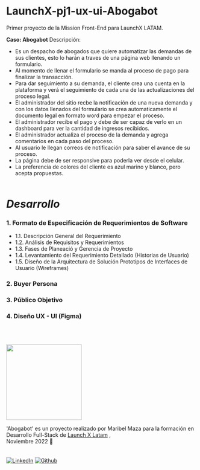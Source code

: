 # LaunchX-pj1-ux-ui-Abogabot

Primer proyecto de la Mission Front-End para LaunchX LATAM.

**Caso: Abogabot** Descripción:

- Es un despacho de abogados que quiere automatizar las demandas de sus clientes, esto lo harán a traves de una página web llenando un formulario.
- Al momento de llenar el formulario se manda al proceso de pago para finalizar la transacción.
- Para dar seguimiento a su demanda, el cliente crea una cuenta en la plataforma y verá el seguimiento de cada una de las actualizaciones del proceso legal.
- El administrador del sitio recbe la notificación de una nueva demanda y con los datos llenados del formulario se crea automaticamente el documento legal en formato word para empezar el proceso.
- El administrador recibe el pago y debe de ser capaz de verlo en un dashboard para ver la cantidad de ingresos recibidos.
- El administrador actualiza el proceso de la demanda y agrega comentarios en cada paso del proceso.
- Al usuario le llegan correos de notificación para saber el avance de su proceso.
- La página debe de ser responsive para poderla ver desde el celular.
- La preferencia de colores del cliente es azul marino y blanco, pero acepta propuestas.
<br> <br>

# *Desarrollo*

### 1. Formato de Especificación de Requerimientos de Software
* 1.1. Descripción General del Requerimiento 
* 1.2. Análisis de Requisitos y Requerimientos
* 1.3. Fases de Planeació y Gerencia de Proyecto
* 1.4. Levantamiento del Requerimiento Detallado (Historias de Usuario) 
* 1.5. Diseño de la Arquitectura de Solución
 Prototipos de Interfaces de Usuario (Wireframes)

### 2. Buyer Persona

### 3. Público Objetivo

### 4. Diseño UX - UI (Figma)


<br> <br>

<img src="https://media.giphy.com/media/gj0gl6jbeDO1Z56wIa/giphy.gif" width="200"/> 

<br>

'Abogabot' es un proyecto realizado por Maribel Maza para la formación en Desarrollo Full-Stack de [Launch X Latam](https://github.com/Launch-X-Latam/MisionFrontEnd/tree/main/01%20-%20INTRO/practicas) , <br>Noviembre 2022 🤗
<br><br><br>
<a href="https://www.linkedin.com/in/maribel-maza/"><img alt="LinkedIn" src="https://img.shields.io/badge/linkedin%20-%230077B5.svg?&style=flat&logo=linkedin&logoColor=white"/></a> <a href="https://github.com/mysticBel"><img alt="Github" src="https://img.shields.io/github/followers/mysticBel?label=follow&style=social"/></a> &nbsp;